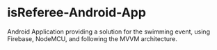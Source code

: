# isReferee-Android-App

Android Application providing a solution for the swimming event, using Firebase, NodeMCU, and following the MVVM architecture.
